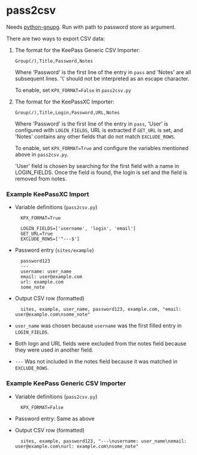 # pass2csv
Needs [python-gnupg](https://pypi.python.org/pypi/python-gnupg). Run with path
to password store as argument.

There are two ways to export CSV data:

1.  The format for the KeePass Generic CSV Importer:

        Group(/),Title,Password,Notes

    Where 'Password' is the first line of the entry in `pass` and 'Notes' are all
    subsequent lines. '\\' should not be interpreted as an escape character.

    To enable, set `KPX_FORMAT=False` in `pass2csv.py`

2.  The format for the KeePassXC Importer:

        Group(/),Title,Login,Password,URL,Notes

    Where 'Password' is the first line of the entry in `pass`, 'User' is configured
    with `LOGIN_FIELDS`, URL is extracted if `GET_URL` is set, and 'Notes' contains
    any other fields that do not match `EXCLUDE_ROWS`.

    To enable, set `KPX_FORMAT=True` and configure the variables mentioned above in
    `pass2csv.py`.

    'User' field is chosen by searching for the first field with a name in
    LOGIN_FIELDS. Once the field is found, the login is set and the field is
    removed from notes.

### Example KeePassXC Import
- Variable definitions (`pass2csv.py`)

        KPX_FORMAT=True

        LOGIN_FIELDS=['username', 'login', 'email']
        GET_URL=True
        EXCLUDE_ROWS=['^---$']

- Password entry (`sites/example`)

        password123
        ---
        username: user_name
        email: user@example.com
        url: example.com
        some_note

- Output CSV row (formatted)

        sites, example, user_name, password123, example.com, "email: user@example.com\nsome_note"

- `user_name` was chosen because `username` was the first filled entry in
  `LOGIN_FIELDS`.
- Both logn and URL fields were excluded from the notes field because they were used
in another field.
- `---` Was not included in the notes field because it was matched in `EXCLUDE_ROWS`.

### Example KeePass Generic CSV Importer
- Variable definitions (`pass2csv.py`)

        KPX_FORMAT=False

- Password entry: Same as above
- Output CSV row (formatted)

        sites, example, password123, "---\nusername: user_name\nemail: user@example.com\nurl: example.com\nsome_note"

